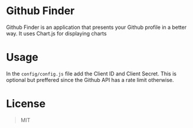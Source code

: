 # Github Finder

Github Finder is an application that presents your Github profile in a better way. It uses Chart.js for displaying charts

# Usage

In the `config/config.js` file add the Client ID and Client Secret. This is optional but preffered since the Github API has a rate limit otherwise.

# License

> MIT
